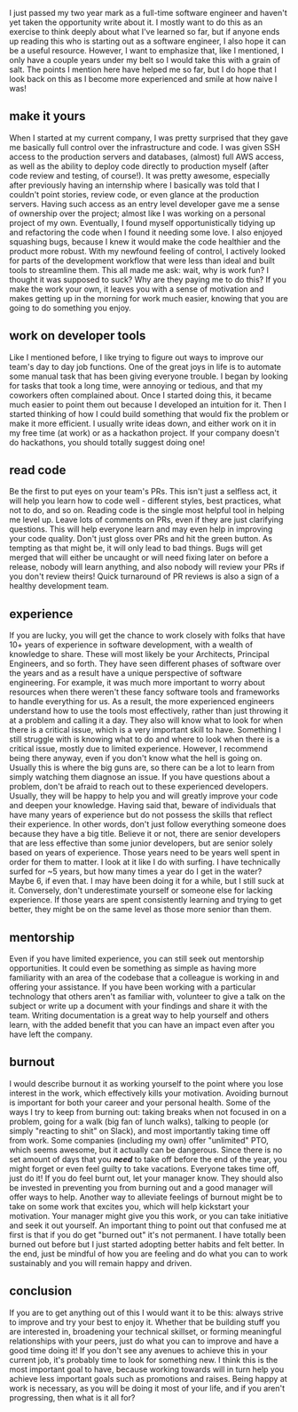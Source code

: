 I just passed my two year mark as a full-time software engineer and haven't yet taken the opportunity write about it. I mostly want to do this as an exercise to think deeply about what I've learned so far, but if anyone ends up reading this who is starting out as a software engineer, I also hope it can be a useful resource. However, I want to emphasize that, like I mentioned, I only have a couple years under my belt so I would take this with a grain of salt. The points I mention here have helped me so far, but I do hope that I look back on this as I become more experienced and smile at how naive I was!

## make it yours

When I started at my current company, I was pretty surprised that they gave me basically full control over the infrastructure and code. I was given SSH access to the production servers and databases, (almost) full AWS access, as well as the ability to deploy code directly to production myself (after code review and testing, of course!). It was pretty awesome, especially after previously having an internship where I basically was told that I couldn't point stories, review code, or even glance at the production servers. Having such access as an entry level developer gave me a sense of ownership over the project; almost like I was working on a personal project of my own. Eventually, I found myself opportunistically tidying up and refactoring the code when I found it needing some love. I also enjoyed squashing bugs, because I knew it would make the code healthier and the product more robust. With my newfound feeling of control, I actively looked for parts of the development workflow that were less than ideal and built tools to streamline them. This all made me ask: wait, why is work fun? I thought it was supposed to suck? Why are they paying me to do this? If you make the work your own, it leaves you with a sense of motivation and makes getting up in the morning for work much easier, knowing that you are going to do something you enjoy.

## work on developer tools

Like I mentioned before, I like trying to figure out ways to improve our team's day to day job functions. One of the great joys in life is to automate some manual task that has been giving everyone trouble. I began by looking for tasks that took a long time, were annoying or tedious, and that my coworkers often complained about. Once I started doing this, it became much easier to point them out because I developed an intuition for it. Then I started thinking of how I could build something that would fix the problem or make it more efficient. I usually write ideas down, and either work on it in my free time (at work) or as a hackathon project. If your company doesn't do hackathons, you should totally suggest doing one!

## read code

Be the first to put eyes on your team's PRs. This isn't just a selfless act, it will help you learn how to code well - different styles, best practices, what not to do, and so on. Reading code is the single most helpful tool in helping me level up. Leave lots of comments on PRs, even if they are just clarifying questions. This will help everyone learn and may even help in improving your code quality. Don't just gloss over PRs and hit the green button. As tempting as that might be, it will only lead to bad things. Bugs will get merged that will either be uncaught or will need fixing later on before a release, nobody will learn anything, and also nobody will review your PRs if you don't review theirs! Quick turnaround of PR reviews is also a sign of a healthy development team.

## experience

If you are lucky, you will get the chance to work closely with folks that have 10+ years of experience in software development, with a wealth of knowledge to share. These will most likely be your Architects, Principal Engineers, and so forth. They have seen different phases of software over the years and as a result have a unique perspective of software engineering. For example, it was much more important to worry about resources when there weren't these fancy software tools and frameworks to handle everything for us. As a result, the more experienced engineers understand how to use the tools most effectively, rather than just throwing it at a problem and calling it a day. They also will know what to look for when there is a critical issue, which is a very important skill to have. Something I still struggle with is knowing what to do and where to look when there is a critical issue, mostly due to limited experience. However, I recommend being there anyway, even if you don't know what the hell is going on. Usually this is where the big guns are, so there can be a lot to learn from simply watching them diagnose an issue. If you have questions about a problem, don't be afraid to reach out to these experienced developers. Usually, they will be happy to help you and will greatly improve your code and deepen your knowledge. Having said that, beware of individuals that have many years of experience but do not possess the skills that reflect their experience. In other words, don't just follow everything someone does because they have a big title. Believe it or not, there are senior developers that are less effective than some junior developers, but are senior solely based on years of experience. Those years need to be years well spent in order for them to matter. I look at it like I do with surfing. I have technically surfed for ~5 years, but how many times a year do I get in the water? Maybe 6, if even that. I may have been doing it for a while, but I still suck at it. Conversely, don't underestimate yourself or someone else for lacking experience. If those years are spent consistently learning and trying to get better, they might be on the same level as those more senior than them.

## mentorship

Even if you have limited experience, you can still seek out mentorship opportunities. It could even be something as simple as having more familiarity with an area of the codebase that a colleague is working in and offering your assistance. If you have been working with a particular technology that others aren't as familiar with, volunteer to give a talk on the subject or write up a document with your findings and share it with the team. Writing documentation is a great way to help yourself and others learn, with the added benefit that you can have an impact even after you have left the company.

## burnout

I would describe burnout it as working yourself to the point where you lose interest in the work, which effectively kills your motivation. Avoiding burnout is important for both your career and your personal health. Some of the ways I try to keep from burning out: taking breaks when not focused in on a problem, going for a walk (big fan of lunch walks), talking to people (or simply "reacting to shit" on Slack), and most importantly taking time off from work. Some companies (including my own) offer "unlimited" PTO, which seems awesome, but it actually can be dangerous. Since there is no set amount of days that you ***need*** to take off before the end of the year, you might forget or even feel guilty to take vacations. Everyone takes time off, just do it! If you do feel burnt out, let your manager know. They should also be invested in preventing you from burning out and a good manager will offer ways to help. Another way to alleviate feelings of burnout might be to take on some work that excites you, which will help kickstart your motivation. Your manager might give you this work, or you can take initiative and seek it out yourself. An important thing to point out that confused me at first is that if you do get "burned out" it's not permanent. I have totally been burned out before but I just started adopting better habits and felt better. In the end, just be mindful of how you are feeling and do what you can to work sustainably and you will remain happy and driven.

## conclusion

If you are to get anything out of this I would want it to be this: always strive to improve and try your best to enjoy it. Whether that be building stuff you are interested in, broadening your technical skillset, or forming meaningful relationships with your peers, just do what you can to improve and have a good time doing it! If you don't see any avenues to achieve this in your current job, it's probably time to look for something new. I think this is the most important goal to have, because working towards will in turn help you achieve less important goals such as promotions and raises. Being happy at work is necessary, as you will be doing it most of your life, and if you aren't progressing, then what is it all for?
